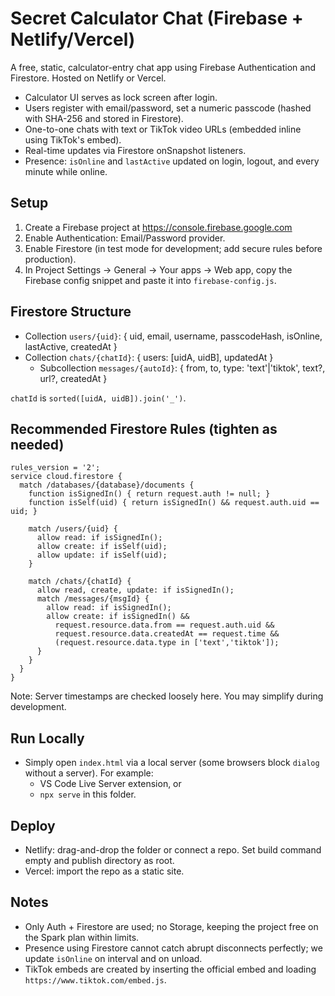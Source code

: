 # Secret Calculator Chat (Firebase + Netlify/Vercel)

A free, static, calculator-entry chat app using Firebase Authentication and Firestore. Hosted on Netlify or Vercel.

- Calculator UI serves as lock screen after login.
- Users register with email/password, set a numeric passcode (hashed with SHA-256 and stored in Firestore).
- One-to-one chats with text or TikTok video URLs (embedded inline using TikTok's embed).
- Real-time updates via Firestore onSnapshot listeners.
- Presence: `isOnline` and `lastActive` updated on login, logout, and every minute while online.

## Setup
1. Create a Firebase project at https://console.firebase.google.com
2. Enable Authentication: Email/Password provider.
3. Enable Firestore (in test mode for development; add secure rules before production).
4. In Project Settings -> General -> Your apps -> Web app, copy the Firebase config snippet and paste it into `firebase-config.js`.

## Firestore Structure
- Collection `users/{uid}`: { uid, email, username, passcodeHash, isOnline, lastActive, createdAt }
- Collection `chats/{chatId}`: { users: [uidA, uidB], updatedAt }
  - Subcollection `messages/{autoId}`: { from, to, type: 'text'|'tiktok', text?, url?, createdAt }

`chatId` is `sorted([uidA, uidB]).join('_')`.

## Recommended Firestore Rules (tighten as needed)
```
rules_version = '2';
service cloud.firestore {
  match /databases/{database}/documents {
    function isSignedIn() { return request.auth != null; }
    function isSelf(uid) { return isSignedIn() && request.auth.uid == uid; }

    match /users/{uid} {
      allow read: if isSignedIn();
      allow create: if isSelf(uid);
      allow update: if isSelf(uid);
    }

    match /chats/{chatId} {
      allow read, create, update: if isSignedIn();
      match /messages/{msgId} {
        allow read: if isSignedIn();
        allow create: if isSignedIn() &&
          request.resource.data.from == request.auth.uid &&
          request.resource.data.createdAt == request.time &&
          (request.resource.data.type in ['text','tiktok']);
      }
    }
  }
}
```
Note: Server timestamps are checked loosely here. You may simplify during development.

## Run Locally
- Simply open `index.html` via a local server (some browsers block `dialog` without a server). For example:
  - VS Code Live Server extension, or
  - `npx serve` in this folder.

## Deploy
- Netlify: drag-and-drop the folder or connect a repo. Set build command empty and publish directory as root.
- Vercel: import the repo as a static site.

## Notes
- Only Auth + Firestore are used; no Storage, keeping the project free on the Spark plan within limits.
- Presence using Firestore cannot catch abrupt disconnects perfectly; we update `isOnline` on interval and on unload.
- TikTok embeds are created by inserting the official embed and loading `https://www.tiktok.com/embed.js`.
